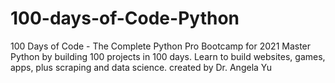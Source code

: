 # 100-days-of-Code-Python
100 Days of Code - The Complete Python Pro Bootcamp for 2021 Master Python by building 100 projects in 100 days. Learn to build websites, games, apps, plus scraping and data science. created by Dr. Angela Yu
